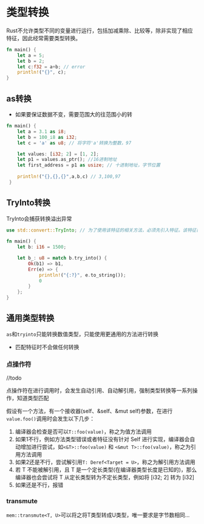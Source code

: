# 类型转换

Rust不允许类型不同的变量进行运行，包括加减乘除、比较等，除非实现了相应特征，因此经常需要类型转换。

```rust
fn main() {
    let a = 5;
    let b = 2;
    let c:f32 = a+b; // error
    println!("{}", c);
}
```

## as转换

- 如果要保证数据不变，需要范围大的往范围小的转

```rust
fn main() {
    let a = 3.1 as i8;
    let b = 100_i8 as i32;
    let c = 'a' as u8; // 将字符'a'转换为整数，97

    let values: [i32; 2] = [1, 2];
    let p1 = values.as_ptr(); //16进制地址
    let first_address = p1 as usize; // 十进制地址，字节位置
 
    println!("{},{},{}",a,b,c) // 3,100,97
 }
```

## TryInto转换

TryInto会捕获转换溢出异常

```rust
use std::convert::TryInto; // 为了使用该特征的相关方法，必须先引入特征。该特征已经包含在std::prelude中，这句话可以省略。
 
fn main() {
    let b: i16 = 1500;

    let b_: u8 = match b.try_into() {
        Ok(b1) => b1,
        Err(e) => {
            println!("{:?}", e.to_string());
            0
        }
    };
}
```

## 通用类型转换

`as`和`tryinto`只能转换数值类型，只能使用更通用的方法进行转换

- 匹配特征时不会做任何转换



### 点操作符

//todo

点操作符在进行调用时，会发生自动引用、自动解引用，强制类型转换等一系列操作，知道类型匹配

假设有一个方法，有一个接收器(self、&self、&mut self)参数，在进行`value.foo()`调用时会发生以下几步：
1. 编译器会检查是否可以`T::foo(value)`，称之为值方法调用
2. 如果1不行，例如方法类型错误或者特征没有针对 Self 进行实现，编译器会自动增加进行尝试，如`<&T>::foo(value)` 和 `<&mut T>::foo(value)`，称之为引用方法调用
3. 如果2还是不行，尝试解引用`T: Deref<Target = U>`，称之为解引用方法调用
4. 若 T 不能被解引用，且 T 是一个定长类型(在编译器类型长度是已知的)，那么编译器也会尝试将 T 从定长类型转为不定长类型，例如将 [i32; 2] 转为 [i32]
5. 如果还是不行，报错

### transmute

`mem::transmute<T, U>`可以将之将T类型转成U类型，唯一要求是字节数相同...